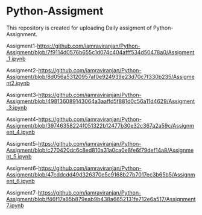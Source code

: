 # Python-Assigment
This repository is created for uploading Daily assigment of Python-Assignment.

Assigment1-https://github.com/iamraviranjan/Python-Assigment/blob/7f9114d0576b655c1d074c404afff534d50478a0/Assigment_1.ipynb

Assigment2-https://github.com/iamraviranjan/Python-Assigment/blob/8d056a53120957af0e924939e23d70c7f330b235/Assigment2.ipynb

Assigment3-https://github.com/iamraviranjan/Python-Assigment/blob/498136089143064a3aaffd5f881d0c56a11d4629/Assigment_3.ipynb

Assigment4-https://github.com/iamraviranjan/Python-Assigment/blob/39746358224f051322b12477b30e32c367a2a59c/Assignment_4.ipynb

Assigment5-https://github.com/iamraviranjan/Python-Assigment/blob/c270420dc6c8ed810a31a0ca0e8fe6f79def14a8/Assignment_5.ipynb

Assigment6-https://github.com/iamraviranjan/Python-Assigment/blob/47cddcdd49d326370e5c9168b27b7017ec3b65b5/Assignment_6.ipynb
 
Assigment7-https://github.com/iamraviranjan/Python-Assigment/blob/f46f17a85b879eab9b438a6652131fe712e6a517/Assignment7.ipynb
